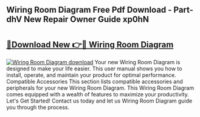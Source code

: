 ## Wiring Room Diagram Free Pdf Download - Part-dhV New Repair Owner Guide xp0hN

# <h2><a href="http://dfl6lfp.blite.top/?on=Wiring+Room+Diagram">🔗Download New 👉🔴 Wiring Room Diagram</a></h2>

[![Wiring Room Diagram download](https://i.imgur.com/lujVjoI.png)](http://dfl6lfp.blite.top/?on=Wiring+Room+Diagram)
Your new Wiring Room Diagram is designed to make your life easier. This user manual shows you how to install, operate, and maintain your product for optimal performance. Compatible Accessories This section lists compatible accessories and peripherals for your new Wiring Room Diagram. This Wiring Room Diagram comes equipped with a wealth of features to maximize your productivity. Let's Get Started! Contact us today and let us Wiring Room Diagram guide you through the process.
